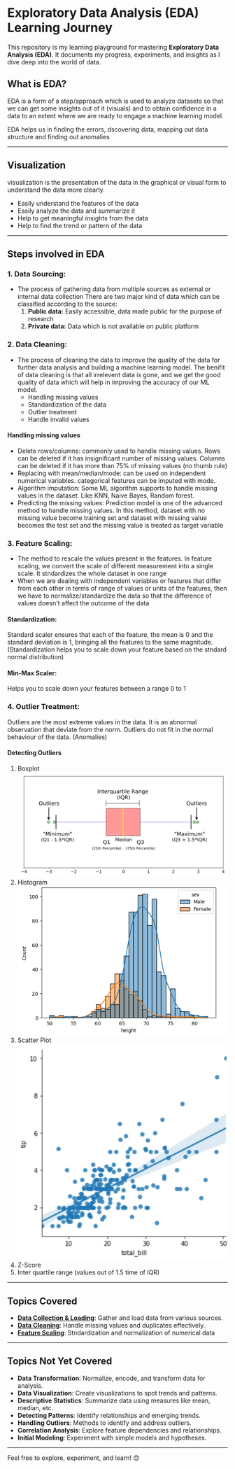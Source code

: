 # Exploratory Data Analysis (EDA) Learning Journey

This repository is my learning playground for mastering **Exploratory Data Analysis (EDA)**. It documents my progress, experiments, and insights as I dive deep into the world of data.

## What is EDA?

EDA is a form of a step/approach which is used to analyze datasets so that we can get some insights out of it (visuals) and to obtain confidence in a data to an extent where we are ready to engage a machine learning model.

EDA helps us in finding the errors, dscovering data, mapping out data structure and finding out anomalies

---

## Visualization
visualization is the presentation of the data in the graphical or visual form to understand the data more clearly.
- Easily understand the features of the data
- Easily analyze the data and summarize it
- Help to get meaningful insights from the data
- Help to find the trend or pattern of the data

---

## Steps involved in EDA
### 1. Data Sourcing:
- The process of gathering data from multiple sources as external or internal data collection
     There are two major kind of data which can be classified according to the source:
     1. **Public data:** Easily accessible, data made public for the purpose of research
     2. **Private data:** Data which is not available on public platform

### 2. Data Cleaning:
- The process of cleaning the data to improve the quality of the data for further data analysis and building a machine learning model. The benifit of data cleaning is that all irrelevent data is gone, and we get the good quality of data which will help in improving the accuracy of our ML model.
    - Handling missing values
    - Standardization of the data
    - Outlier treatment
    - Handle invalid values

#### Handling missing values
- Delete rows/columns: commonly used to handle missing values. Rows can be deleted if it has insignificant number of missing values. Columns can be deleted if it has more than 75% of missing values (no thumb rule)
- Replacing with mean/median/mode: can be used on independent numerical variables. categorical features can be imputed with mode.
- Algorithm imputation: Some ML algorithm supports to handle missing values in the dataset. Like KNN, Naive Bayes, Random forest.
- Predicting the missing values: Prediction model is one of the advanced method to handle missing values. In this method, dataset with no missing value become training set and dataset with missing value becomes the test set and the missing value is treated as target variable

### 3. Feature Scaling:
- The method to rescale the values present in the features. In feature scaling, we convert the scale of different measurement into a single scale. It stndardizes the whole dataset in one range
- When we are dealing with independent variables or features that differ from each other in terms of range of values or units of the features, then we have to normalize/standardize the data so that the difference of values doesn't affect the outcome of the data

#### Standardization:
Standard scaler ensures that each of the feature, the mean is 0 and the standard deviation is 1, bringing all the features to the same magnitude. (Standardization helps you to scale down your feature based on the stndard normal distribution)

#### Min-Max Scaler:
Helps you to scale down your features between a range 0 to 1

### 4. Outlier Treatment:
Outliers are the most extreme values in the data. It is an abnormal observation that deviate from the norm. Outliers do not fit in the normal behaviour of the data. (Anomalies)

#### Detecting Outliers
1. Boxplot
![boxplot](images/image.png)
2. Histogram
![histogram](images/image-1.png)
3. Scatter Plot
![scatter plit](images/image-2.png)
4. Z-Score
5. Inter quartile range (values out of 1.5 time of IQR)


---

## Topics Covered
- [**Data Collection & Loading**](./Data_Collection_&_Loading.ipynb): Gather and load data from various sources.
- [**Data Cleaning**](./Data_Cleaning.ipynb): Handle missing values and duplicates effectively.
- [**Feature Scaling**](./Feature_Scaling.ipynb): Stndardization and normalization of numerical data
---

## Topics Not Yet Covered
- **Data Transformation**: Normalize, encode, and transform data for analysis.
- **Data Visualization**: Create visualizations to spot trends and patterns.
- **Descriptive Statistics**: Summarize data using measures like mean, median, etc.
- **Detecting Patterns**: Identify relationships and emerging trends.
- **Handling Outliers**: Methods to identify and address outliers.
- **Correlation Analysis**: Explore feature dependencies and relationships.
- **Initial Modeling**: Experiment with simple models and hypotheses.

---

Feel free to explore, experiment, and learn! 😊


